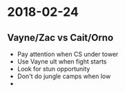 # 2018-02-24 

## Vayne/Zac vs Cait/Orno

- Pay attention when CS under tower
- Use Vayne ult when fight starts
- Look for stun opportunity 
- Don't do jungle camps when low
-
